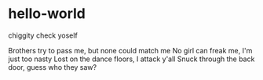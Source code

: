 # hello-world
chiggity check yoself

Brothers try to pass me, but none could match me
No girl can freak me, I'm just too nasty
Lost on the dance floors, I attack y'all
Snuck through the back door, guess who they saw?
